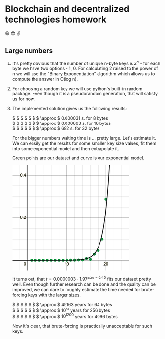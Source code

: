 # Blockchain and decentralized technologies homework
😃 😎 ✌️

## Large numbers
1. It's pretty obvious that the number of unique n-byte keys is $2^n$ - for each byte we have two options - 1, 0. For calculating 2 raised to the power of n we will use the "Binary Exponentiation" algorithm which allows us to compute the answer in O(log n). 

2. For choosing a random key we will use python's built-in random package. Even though it is a pseudorandom generation, that will satisfy us for now.

3. The implemented solution gives us the following results: 

      $ $ $ $ $ $ $ \approx $ 0.000031 s. for 8 bytes   
      $ $ $ $ $ $ $ \approx $ 0.000663 s. for 16 bytes  
      $ $ $ $ $ $ $ \approx $ 682 s. for 32 bytes  
   
   For the bigger numbers waiting time is ... pretty large. Let's estimate it. We can easily get the results for some smaller key size values, fit them into some exponential model and then extrapolate it.
  
   Green points are our dataset and curve is our exponential model.
   
   ![Alt text](https://github.com/rureirureirurei/DistributedLab-homework/blob/main/hw1/graph.png?raw=true)
   
   It turns out, that $t = 0.0000003⋅1.97^{size - 0.45}$ fits our dataset pretty well. Even though further research can be done and the quality can be improved, we can dare to roughly estimate the time needed for brute-forcing keys with the larger sizes. 
   
      $ $ $ $ $ $ $ \approx $ 49163 years for 64 bytes   
      $ $ $ $ $ $ $ \approx $ $10^{61}$ years for 256 bytes  
      $ $ $ $ $ $ $ \approx $ $10^{1200}$ years for 4096 bytes  

   Now it's clear, that brute-forcing is practically unacceptable for such keys.
